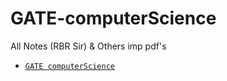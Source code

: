 # GATE-computerScience
All Notes (RBR Sir) &amp; Others imp pdf's

- [`GATE computerScience`](https://drive.google.com/drive/folders/1Tx9x9Hegc-KyPqJgteFGz49w58xpqX6Z)
